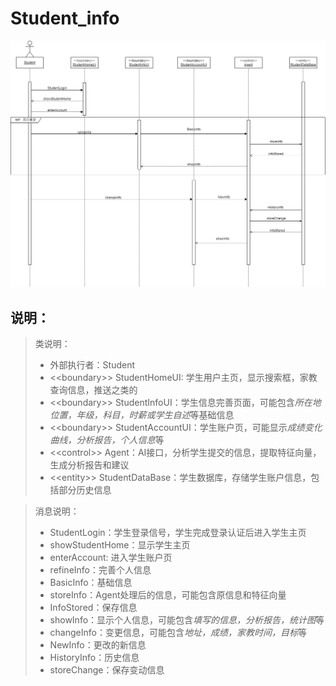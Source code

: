 # Student_info
![student_info.png](./png/student_info.png)
## 说明：
> 类说明：  
>+ 外部执行者：Student  
>+ <<boundary\>> StudentHomeUI: 学生用户主页，显示搜索框，家教查询信息，推送之类的
>+ <<boundary\>> StudentInfoUI：学生信息完善页面，可能包含*所在地位置，年级，科目，时薪或学生自述*等基础信息
>+ <<boundary\>> StudentAccountUI：学生账户页，可能显示*成绩变化曲线，分析报告，个人信息*等
>+ <<control\>> Agent：AI接口，分析学生提交的信息，提取特征向量，生成分析报告和建议
>+ <<entity\>> StudentDataBase：学生数据库，存储学生账户信息，包括部分历史信息

> 消息说明：
>+ StudentLogin：学生登录信号，学生完成登录认证后进入学生主页
>+ showStudentHome：显示学生主页
>+ enterAccount: 进入学生账户页
>+ refineInfo：完善个人信息
>+ BasicInfo：基础信息
>+ storeInfo：Agent处理后的信息，可能包含原信息和特征向量
>+ InfoStored：保存信息
>+ showInfo：显示个人信息，可能包含*填写的信息，分析报告，统计图*等
>+ changeInfo：变更信息，可能包含*地址，成绩，家教时间，目标*等
>+ NewInfo：更改的新信息
>+ HistoryInfo：历史信息
>+ storeChange：保存变动信息


